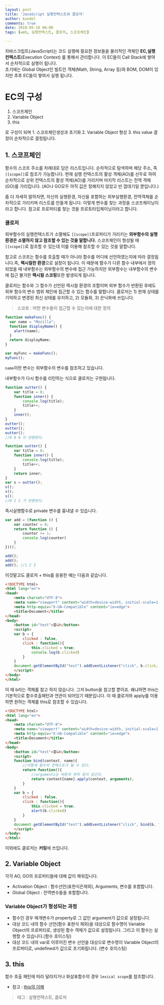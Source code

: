 ```yaml
---
layout: post
title: 'JavaScript 실행컨텍스트와 클로저'
author: kundol
comments: true
date: 2019-05-16 06:00
tags: [web, 실행컨텍스트, 클로저, 스코프체인]

---   
```

자바스크립트(JavaScript)는 코드 실행에 필요한 정보들을 물리적인 객체인  **EC,실행컨텍스트**(Execution Context) 를 통해서 관리합니다. 이 EC들이 Call Stack에 쌓여서 순차적으로 실행이 됩니다.  
초기에는 Global Object인  빌트인 객체(Math, String, Array 등)와 BOM, DOM이 있지만 추후 EC들이 쌓여서 실행 됩니다. 

# EC의 구성
1. 스코프체인
2. Variable Object
3. this

로 구성이 되며 1. 스코프체인생성과 초기화 2.  Variable Object 형성 3. this value 결정이 순차적으로 결정됩니다. 

## 1. 스코프체인
함수의 스코프 주소를 차례대로 담은 리스트입니다. 순차적으로 탐색하며 해당 주소, 즉 `[[scope]]`로 참조가 가능합니다. 
현재 실행 컨텍스트의 활성 객체(AO)를 선두로 하여 순차적으로 상위 컨텍스트의 활성 객체(AO)를 가리키며 마지막 리스트는 전역 객체(GO)를 가리킵니다. (AO나 GO모두 아직 값은 정해지지 않았고 빈 껍데기일 뿐입니다.)

좀 더 자세히 말하자면, 자신의 실행환경, 자신을 포함하는 외부실행환경, 전역객체를 순차적으로 가리키며 리스트를 만들게 됩니다. 이렇게 변수를 찾는 과정을 스코프체이닝이라고 합니다. 참고로 프로퍼티를 찾는 것을 프로토타입체이닝이라고 합니다.  

### 클로저 
외부함수의 실행컨텍스트가 소멸해도 `[[scope]]`프로퍼티가 가리키는 **외부함수의 실행환경은 소멸하지 않고 참조할 수 있는 것을 말합니다.** 스코프체인이 형성될 때 `[[scope]]`로 참조할 수 있는데 이를 이용해 참조할 수 있는 것을 말합니다.

참고로 스코프는 함수를 호출할 때가 아니라 함수를 어디에 선언하였는지에 따라 결정됩니다.즉, **렉시컬한 환경**으로 설정이 됩니다. 
이 때문에 함수가 다른 함수 내부에서 정의되었을 때 내부함수는 외부함수의 변수에 접근 가능하지만 외부함수는 내부함수의 변수에 접근 불가한 **렉시컬 스코핑**또한 발생되게 됩니다.  

클로저는 함수와 그 함수가 선언된 렉시컬 환경의 조합이며 외부 함수가 반환된 후에도 외부 함수의 변수 범위 체인에 접근할 수 있는 함수를 말합니다. 클로저는 1) 현재 상태를 기억하고 변경된 최신 상태를 유지하고, 2) 모듈화, 3) 은닉화에 쓰입니다.

 > 스코프 : 어떤 변수들이 접근할 수 있는지에 대한 정의 


```js
function makeFunc() {
  var name = "Mozilla";
  function displayName() {
    alert(name);
  }
  return displayName;
}

var myFunc = makeFunc();
myFunc();
```
`name`이란 변수는 외부함수의 변수를 참조하고 있습니다. 

내부함수가 다시 함수를 리턴하는 식으로 클로저는 구현됩니다.
```js
function outter() {
    var title = 0;
    function inner() {
        console.log(title);
        title++;
    }
    inner();
}
outter();
outter();
outter();
//0 0 0 이 반환된다. 

function outter() {
    var title = 0;
    function inner() {
        console.log(title);
        title++;
    } 
    return inner;
}
var s = outter(); 
s();
s();
s();  
//0 1 2 가 반환된다. 
``` 

즉시실행함수로 private 변수를 흉내낼 수 있습니다. 
```js
var add = (function () {
    var counter = 0;
    return function () {
        counter += 1; 
        console.log(counter) 
    }
})();

add();
add();
add(); //1 2 3
```

이것말고도 클로저 + this를 응용한 예는 다음과 같습니다. 
```html
<!DOCTYPE html>
<html lang="en">
<head>
    <meta charset="UTF-8">
    <meta name="viewport" content="width=device-width, initial-scale=1.0">
    <meta http-equiv="X-UA-Compatible" content="ie=edge">
    <title>Document</title>
</head>
<body>
    <button id="test">흠냐</button>
    <script>
    var b = {
        clicked : false, 
        click : function(){
            this.clicked = true; 
            console.log(b.clicked)
        }
    }
    document.getElementById("test").addEventListener("click", b.click, false)
    </script>
</body>
</html>
``` 
이 때 b라는 객체를 참고 하지 않습니다. 그저 button을 참고할 뿐이죠. 왜냐하면 this는 기본적으로 함수호출패턴과 연관이 되어있기 때문입니다. 
이 때 클로저와 apply를 이용하면 원하는 객체를 this로 참조할 수 있습니다.  

```html 
<!DOCTYPE html>
<html lang="en">
<head>
    <meta charset="UTF-8">
    <meta name="viewport" content="width=device-width, initial-scale=1.0">
    <meta http-equiv="X-UA-Compatible" content="ie=edge">
    <title>Document</title>
</head>
<body>
    <button id="test">흠냐</button>
    <script>
    function bind(context, name){
        //이렇게 함수의 컨텍스트가 될 수 있다.
        return function(){ 
            //arguments는 버튼의 위치 등이 담긴다. 
            return context[name].apply(context, arguments);
        }
    }
    var b = {
        clicked : false, 
        click : function(){
            this.clicked = true; 
            alert(b.clicked) 
        }
    }
    document.getElementById("test").addEventListener("click", bind(b, "click"), false) 
    </script>
</body>
</html>
```

이외에도 클로저는 **커링**에 쓰입니다. 

## 2. Variable Object
각각 AO, GO의 프로퍼티들에 대해 값이 채워집니다. 
 - Activation Object : 함수선언(표현식은제외), Arguments, 변수를 포함합니다. 
 - Global Object : 전역변수들을 포함합니다. 

### Variable Object가 형성되는 과정
 - 함수인 경우 매개변수가 property로 그 값인 argument가 값으로 설정됩니다.  
 - 대상 코드 내의 함수 선언(함수 표현식 제외)을 대상으로 함수명이 Variable Object의 프로퍼티로, 생성된 함수 객체가 값으로 설정됩니다. 그리고 이 함수는 실행할 수 있습니다.(함수 호이스팅)
 - 대상 코드 내의 var로 이루어진 변수 선언을 대상으로 변수명이 Variable Object의 프로퍼티로, undefined가 값으로 초기화됩니다. (변수 호이스팅) 

## 3. this
함수 호출 패턴에 따라 달라지거나 화살표함수의 경우 `lexical scope`를 참조합니다.
 - 참고 : [this의 이해](https://wnghdcjfe.github.io/2019/05/08/JavaScript-This/)


  > 태그 : 실행컨텍스트, 클로저 

